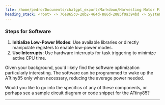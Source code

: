 ```yaml
---
file: /home/pedro/Documents/chatgpt_export/Markdown/Harvesting Motor Fields for Microcontrollers.md
heading_stack: <root> -> 76e865c0-20b2-464d-886d-2085f0a394bd -> System -> 90cbfd0a-d946-4ade-9b8d-760c81eb5f21 -> System -> aaa2c2b8-2ffe-4e97-8e29-722e0f25c925 -> User -> 487b9167-01f8-4206-97d9-f9ade30c87a5 -> Assistant -> aaa2303a-59a1-4997-b067-34aee34c5625 -> User -> 8e37ee75-5638-48cf-982c-9603c355bf69 -> Assistant -> Hardware Components -> Software Components -> Steps to Harvest Energy -> Steps for Software
---
```

### Steps for Software
1. **Initialize Low-Power Modes**: Use available libraries or directly manipulate registers to enable low-power modes.
2. **Use Interrupts**: Use hardware interrupts for task triggering to minimize active CPU time.

Given your background, you'd likely find the software optimization particularly interesting. The software can be programmed to wake up the ATtiny85 only when necessary, reducing the average power needed.

Would you like to go into the specifics of any of these components, or perhaps see a sample circuit diagram or code snippet for the ATtiny85?

---
